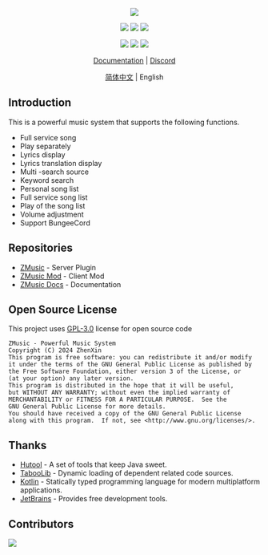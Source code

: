 <div align="center">

![][banner]

![][tested-versions]
![][players]
![][servers]

![][releases]
![][downloads]
![][license]

[Documentation][docs-link] | [Discord][discord-link]

[简体中文](README.md) | English

</div>

## Introduction

This is a powerful music system that supports the following functions.

* Full service song
* Play separately
* Lyrics display
* Lyrics translation display
* Multi -search source
* Keyword search
* Personal song list
* Full service song list
* Play of the song list
* Volume adjustment
* Support BungeeCord

## Repositories

* [ZMusic](https://github.com/RealHeart/ZMusic) - Server Plugin
* [ZMusic Mod](https://github.com/RealHeart/ZMusic-Mod) - Client Mod
* [ZMusic Docs](https://github.com/RealHeart/ZMusic-Docs) - Documentation

## Open Source License

This project uses [GPL-3.0](LICENSE) license for open source code

```text
ZMusic - Powerful Music System
Copyright (C) 2024 ZhenXin
This program is free software: you can redistribute it and/or modify
it under the terms of the GNU General Public License as published by
the Free Software Foundation, either version 3 of the License, or
(at your option) any later version.
This program is distributed in the hope that it will be useful,
but WITHOUT ANY WARRANTY; without even the implied warranty of
MERCHANTABILITY or FITNESS FOR A PARTICULAR PURPOSE.  See the
GNU General Public License for more details.
You should have received a copy of the GNU General Public License
along with this program.  If not, see <http://www.gnu.org/licenses/>.
```

## Thanks

* [Hutool](https://hutool.cn/) - A set of tools that keep Java sweet.
* [TabooLib](https://github.com/TabooLib/taboolib) - Dynamic loading of dependent related code sources.
* [Kotlin](https://kotlinlang.org/) - Statically typed programming language for modern multiplatform applications.
* [JetBrains](https://www.jetbrains.com/zh-cn/) - Provides free development tools.

## Contributors

[![][contrib]](https://github.com/RealHeart/ZMusic/graphs/contributors)

[banner]: https://socialify.git.ci/RealHeart/ZMusic/image?description=1&forks=1&issues=1&language=1&name=1&owner=1&pulls=1&stargazers=1&theme=Auto

[license]: https://img.shields.io/github/license/RealHeart/ZMusic?style=for-the-badge

[players]: https://img.shields.io/bstats/players/7291?label=players&style=for-the-badge

[servers]: https://img.shields.io/bstats/servers/7291?label=servers&style=for-the-badge

[tested-versions]: https://img.shields.io/spiget/tested-versions/83027?style=for-the-badge

[releases]: https://img.shields.io/github/v/release/RealHeart/ZMusic?style=for-the-badge

[downloads]: https://img.shields.io/github/downloads/RealHeart/ZMusic/total?style=for-the-badge

[contrib]: https://contrib.rocks/image?repo=RealHeart/ZMusic

[docs-link]: https://zmusic.zhenxin.me/

[discord-link]: https://discord.gg/twQgJNufYn